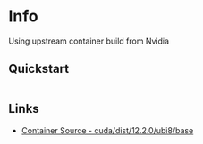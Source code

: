 # Info

Using upstream container build from Nvidia

## Quickstart

```

```

## Links

- [Container Source - cuda/dist/12.2.0/ubi8/base](https://gitlab.com/nvidia/container-images/cuda.git)
